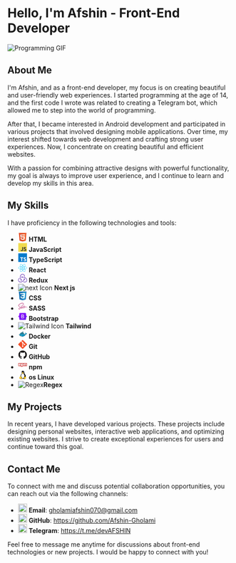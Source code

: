 # Hello, I'm Afshin - Front-End Developer

![Programming GIF](https://i.pinimg.com/originals/02/74/20/0274207612d515f49012c87803a9e631.gif)

## About Me
I'm Afshin, and as a front-end developer, my focus is on creating beautiful and user-friendly web experiences. I started programming at the age of 14, and the first code I wrote was related to creating a Telegram bot, which allowed me to step into the world of programming.

After that, I became interested in Android development and participated in various projects that involved designing mobile applications. Over time, my interest shifted towards web development and crafting strong user experiences. Now, I concentrate on creating beautiful and efficient websites.

With a passion for combining attractive designs with powerful functionality, my goal is always to improve user experience, and I continue to learn and develop my skills in this area.

## My Skills
I have proficiency in the following technologies and tools:
- <img src="https://raw.githubusercontent.com/devicons/devicon/master/icons/html5/html5-original.svg" alt="HTML Icon" width="20" height="20"> **HTML**
- <img src="https://raw.githubusercontent.com/devicons/devicon/master/icons/javascript/javascript-original.svg" alt="JavaScript Icon" width="20" height="20"> **JavaScript**
- <img src="https://raw.githubusercontent.com/devicons/devicon/master/icons/typescript/typescript-original.svg" alt="TypeScript Icon" width="20" height="20"> **TypeScript**
- <img src="https://raw.githubusercontent.com/devicons/devicon/master/icons/react/react-original.svg" alt="React Icon" width="20" height="20"> **React**
- <img src="https://raw.githubusercontent.com/devicons/devicon/master/icons/redux/redux-original.svg" alt="Redux Icon" width="20" height="20"> **Redux**
- <img src="https://th.bing.com/th/id/OIP.uJ6kcui-NliW8z7hKe8FaQHaHa?cb=iwc2&w=720&h=720&rs=1&pid=ImgDetMain" alt="next Icon" width="20" height="20"> **Next js**
- <img src="https://raw.githubusercontent.com/devicons/devicon/master/icons/css3/css3-original.svg" alt="CSS Icon" width="20" height="20"> **CSS**
- <img src="https://raw.githubusercontent.com/devicons/devicon/master/icons/sass/sass-original.svg" alt="SASS Icon" width="20" height="20"> **SASS**
- <img src="https://raw.githubusercontent.com/devicons/devicon/master/icons/bootstrap/bootstrap-original.svg" alt="Bootstrap Icon" width="20" height="20"> **Bootstrap**
- <img src="https://th.bing.com/th/id/OIP.GyywkDaSBCIQCwz06gPd1AHaHa?cb=iwc2&w=512&h=512&rs=1&pid=ImgDetMain" alt="Tailwind Icon" width="20" height="20"> **Tailwind**
- <img src="https://raw.githubusercontent.com/devicons/devicon/master/icons/docker/docker-original.svg" alt="Docker Icon" width="20" height="20"> **Docker**
- <img src="https://raw.githubusercontent.com/devicons/devicon/master/icons/git/git-original.svg" alt="Git Icon" width="20" height="20"> **Git**
- <img src="https://raw.githubusercontent.com/devicons/devicon/master/icons/github/github-original.svg" alt="GitHub Icon" width="20" height="20"> **GitHub**
- <img src="https://raw.githubusercontent.com/devicons/devicon/master/icons/npm/npm-original-wordmark.svg" alt="NPM Icon" width="20" height="20"> **npm**
- <img src="https://raw.githubusercontent.com/devicons/devicon/master/icons/linux/linux-original.svg" alt="Linux Icon" width="20" height="20"> **os Linux**
- <img src="https://howtodoinjava.com/wp-content/uploads/2012/12/regex-regular-expression.png" alt="Regex" width="20" height="20">**Regex**

## My Projects
In recent years, I have developed various projects. These projects include designing personal websites, interactive web applications, and optimizing existing websites. I strive to create exceptional experiences for users and continue toward this goal.

## Contact Me
To connect with me and discuss potential collaboration opportunities, you can reach out via the following channels:
- <img src="https://img.icons8.com/ios-filled/50/000000/email.png" width="20" height="20"> **Email**: gholamiafshin070@gmail.com
- <img src="https://img.icons8.com/ios-filled/50/000000/github.png" width="20" height="20"> **GitHub**: https://github.com/Afshin-Gholami
- <img src="https://img.icons8.com/ios-filled/50/000000/telegram-app.png" width="20" height="20"> **Telegram**: https://t.me/devAFSHIN

Feel free to message me anytime for discussions about front-end technologies or new projects. I would be happy to connect with you!
